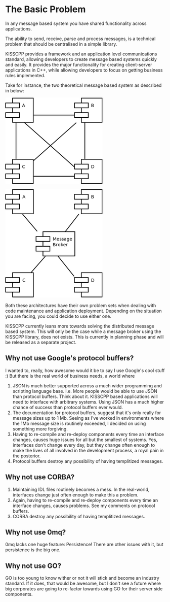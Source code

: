 # The Basic Problem

In any message based system you have shared functionality across applications.

The ability to send, receive, parse and process messages, is a technical
problem that should be centralised in a simple library.

KISSCPP provides a framework and an application level communications standard,
allowing developers to create message based systems quickly and easily.
It provides the major functionality for creating client-server applications in
C++, while allowing developers to focus on getting business rules implemented.

Take for instance, the two theoretical message based system as described in below:

![Distributed Message based system](dia/message_based_system_1.png "Figure 1")

![Message Broker based system](dia/message_based_system_2.png "Figure 2")

Both these architectures have their own problem sets when dealing with code
maintenance and application deployment. Depending on the situation you are
facing, you could decide to use either one.

KISSCPP currently leans more towards solving the distributed message based
system. This will only be the case while a message broker using the KISSCPP
library, does not exists. This is currently in planning phase and will be
released as a separate project.

## Why not use Google's protocol buffers?

I wanted to, really, how awesome would it be to say I use Google's cool stuff :)
But there is the real world of business needs, a world where

1. JSON is much better supported across a much wider programming and scripting
   language base. i.e. More people would be able to use JSON than protocol
   buffers. Think about it. KISSCPP based applications will need to interface
   with arbitrary systems. Using JSON has a much higher chance of success than
   protocol buffers ever would.
2. The documentation for protocol buffers, suggest that it's only really for
   message sizes up to 1 Mb. Seeing as I've worked in environments where the
   1Mb message size is routinely exceeded, I decided on using something more
   forgiving.
3. Having to re-compile and re-deploy components every time an interface changes,
   causes huge issues for all but the smallest of systems. Yes, interfaces
   don't change every day, but they change often enough to make the lives of
   all involved in the development process, a royal pain in the posterior.
4. Protocol buffers destroy any possibility of having templitized messages.

## Why not use CORBA?

1. Maintaining IDL files routinely becomes a mess. In the real-world,
   interfaces change just often enough to make this a problem.
2. Again, having to re-compile and re-deploy components every time an interface
   changes, causes problems. See my comments on protocol buffers.
3. CORBA destroy any possibility of having templitized messages.

## Why not use 0mq?

0mq lacks one huge feature: Persistence!
There are other issues with it, but persistence is the big one.

## Why not use GO?

GO is too young to know wither or not it will stick and become an industry
standard. If it does, that would be awesome, but I don't see a future where big
corporates are going to re-factor towards using GO for their server side
components.

